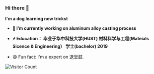 ### Hi there 👋

**I'm a dog learning new trickst**

- **🔭 I’m currently working on aluminum alloy casting process**

- **⚡ Education： 毕业于华中科技大学(HUST) 材料科学与工程(Mateials Sicence & Engineering） 学士(bachelor) 2019**

- 😄 Fun fact: I'm a expert on 退堂鼓.

<!--![PDCA](https://github.com/adioc/adioc/blob/3f15e5ecf32adc9996d56f04db659fc05ddbbe5e/OIG.jpg)-->

![Visitor Count](https://profile-counter.glitch.me/adioc/count.svg)
<!--
**adioc/adioc** is a ✨ _special_ ✨ repository because its `README.md` (this file) appears on your GitHub profile.

Here are some ideas to get you started:

- 🔭 I’m currently working on ...
- 🌱 I’m currently learning ...
- 👯 I’m looking to collaborate on ...
- 🤔 I’m looking for help with ...
- 💬 Ask me about ...
- 📫 How to reach me: ...
- 😄 Pronouns: ...
- ⚡ Fun fact: ...
-->
